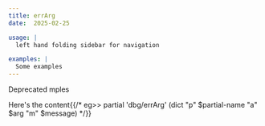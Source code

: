 ```yaml
---
title: errArg
date:  2025-02-25

usage: |
  left hand folding sidebar for navigation

examples: |
  Some examples
---
```

Deprecated
mples

Here's the content{{/*
eg>> partial 'dbg/errArg' (dict "p" $partial-name "a" $arg "m" $message)
*/}}